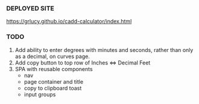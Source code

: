 ### DEPLOYED SITE

https://grlucy.github.io/cadd-calculator/index.html

### TODO

1. Add ability to enter degrees with minutes and seconds, rather than only as a decimal, on curves page.
1. Add copy button to top row of Inches ⇔ Decimal Feet
1. SPA with reusable components
   - nav
   - page container and title
   - copy to clipboard toast
   - input groups
